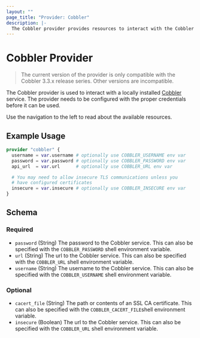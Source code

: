```yaml
---
layout: ""
page_title: "Provider: Cobbler"
description: |-
  The Cobbler provider provides resources to interact with the Cobbler API.
---
```


# Cobbler Provider

> The current version of the provider is only compatible with the Cobbler 3.3.x release series. Other versions are
> incompatible.

The Cobbler provider is used to interact with a locally installed [Cobbler](https://cobbler.github.io/) service. The
provider needs to be configured with the proper credentials before it can be used.

Use the navigation to the left to read about the available resources.

## Example Usage

```terraform
provider "cobbler" {
  username = var.username # optionally use COBBLER_USERNAME env var
  password = var.password # optionally use COBBLER_PASSWORD env var
  api_url  = var.url      # optionally use COBBLER_URL env var

  # You may need to allow insecure TLS communications unless you
  # have configured certificates
  insecure = var.insecure # optionally use COBBLER_INSECURE env var
}
```

<!-- schema generated by tfplugindocs -->
## Schema

### Required

- `password` (String) The password to the Cobbler service. This can also be specified with the `COBBLER_PASSWORD` shell environment variable.
- `url` (String) The url to the Cobbler service. This can also be specified with the `COBBLER_URL` shell environment variable.
- `username` (String) The username to the Cobbler service. This can also be specified with the `COBBLER_USERNAME` shell environment variable.

### Optional

- `cacert_file` (String) The path or contents of an SSL CA certificate. This can also be specified with the `COBBLER_CACERT_FILE`shell environment variable.
- `insecure` (Boolean) The url to the Cobbler service. This can also be specified with the `COBBLER_URL` shell environment variable.